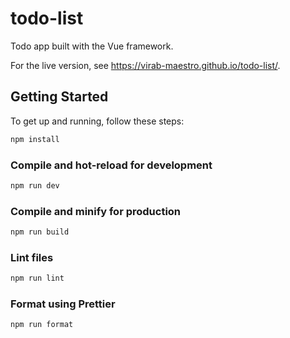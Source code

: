 # todo-list

Todo app built with the Vue framework.

For the live version, see <https://virab-maestro.github.io/todo-list/>.

## Getting Started

To get up and running, follow these steps:

```bash
npm install
```

### Compile and hot-reload for development

```bash
npm run dev
```

### Compile and minify for production

```bash
npm run build
```

### Lint files

```bash
npm run lint
```

### Format using Prettier

```bash
npm run format
```
